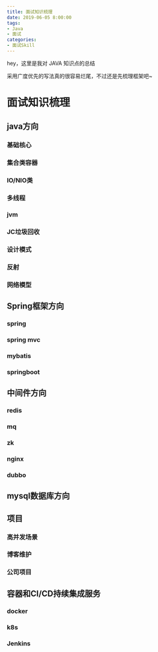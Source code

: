 ```yaml
---
title: 面试知识梳理
date: 2019-06-05 8:00:00
tags: 
- Java
- 面试 
categories:
- 面试Skill
---
```

hey，这里是我对 JAVA 知识点的总结

采用广度优先的写法真的很容易烂尾，不过还是先梳理框架吧~
<!--more-->

# 面试知识梳理

## **java方向**

### 基础核心
### 集合类容器
### IO/NIO类
### 多线程
### jvm
### JC垃圾回收
### 设计模式
### 反射
### 网络模型


## **Spring框架方向**

### spring
### spring mvc
### mybatis
### springboot

## **中间件方向**

### redis
### mq
### zk
### nginx
### dubbo

## **mysql数据库方向**

## **项目**
### 高并发场景
### 博客维护
### 公司项目

## **容器和CI/CD持续集成服务**

### docker
### k8s
### Jenkins


